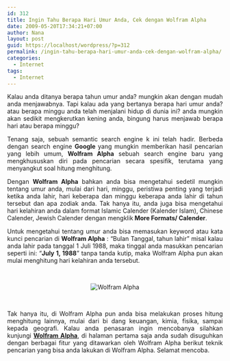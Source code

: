 ```yaml
---
id: 312
title: Ingin Tahu Berapa Hari Umur Anda, Cek dengan Wolfram Alpha
date: 2009-05-20T17:34:21+07:00
author: Nana
layout: post
guid: https://localhost/wordpress/?p=312
permalink: /ingin-tahu-berapa-hari-umur-anda-cek-dengan-wolfram-alpha/
categories:
  - Internet
tags:
  - Internet
---
```

<div style="text-align: justify;">
  <p style="text-align: justify;">
    Kalau anda ditanya berapa tahun umur anda? mungkin akan dengan mudah anda menjawabnya. Tapi kalau ada yang bertanya berapa hari umur anda? atau berapa minggu anda telah menjalani hidup di dunia ini? anda mungkin akan sedikit mengkerutkan kening anda, bingung harus menjawab berapa hari atau berapa minggu?
  </p></p>
</div>

<div style="text-align: justify;">
  <p style="text-align: justify;">
    Tenang saja, sebuah semantic search engine k ini telah hadir. Berbeda dengan search engine <strong>Google </strong>yang mungkin memberikan hasil pencarian yang lebih umum, <strong>Wolfram Alpha</strong> sebuah search engine baru yang mengkhususkan diri pada pencarian secara spesifik, terutama yang menyangkut soal hitung menghitung.
  </p></p>
</div>

<div style="text-align: justify;">
  <p style="text-align: justify;">
    Dengan <strong> Wolfram Alpha</strong> bahkan anda bisa mengetahui sedetil mungkin tentang umur anda, mulai dari hari, minggu, peristiwa penting yang terjadi ketika anda lahir, hari keberapa dan minggu keberapa anda lahir di tahun tersebut dan apa zodiak anda. Tak hanya itu, anda juga bisa mengetahui hari kelahiran anda dalam format Islamic Calender (Kalender Islam), Chinese Calender, Jewish Calender dengan mengklik<strong> More Formats/ Calender</strong>.
  </p>
  
  <p>
    Untuk mengetahui tentang umur anda bisa memasukan keyword atau kata kunci pencarian di <strong>Wolfram Alpha</strong> : “Bulan Tanggal, tahun lahir” misal kalau anda lahir pada tanggal 1 Juli 1988, maka tinggal anda masukkan pencarian seperti ini: “<strong>July 1, 1988</strong>” tanpa tanda kutip, maka Wolfram Alpha pun akan mulai menghitung hari kelahiran anda tersebut.
  </p></p>
</div>

<div style="text-align: justify;">
  <p>
     
  </p>
  
  <div style="text-align: center">
    <img src="images/stories/2009/pics/wolfram-alpha.gif" border="0" alt="Wolfram Alpha" title="Wolfram Alpha" />
  </div>
  
  <p>
     
  </p></p>
</div>

<div style="text-align: justify;">
  <p>
    Tak hanya itu, di Wolfram Alpha pun anda bisa melakukan proses hitung menghitung lainnya, mulai dari bi dang keuangan, kimia, fisika, sampai kepada geografi. Kalau anda penasaran ingin mencobanya silahkan kunjungi <a href="https://www.wolframalpha.com/" target="_blank" title="Wolfram Alpha" rel="nofollow noopener"><strong>Wolfram Alpha</strong></a>, di halaman pertama saja anda sudah disuguhkan dengan berbagai fitur yang ditawarkan oleh Wolfram Alpha berikut teknik pencarian yang bisa anda lakukan di Wolfram Alpha. Selamat mencoba.
  </p></p>
</div>
